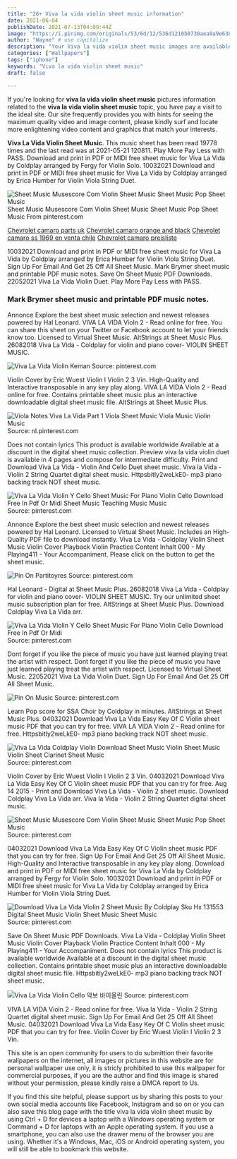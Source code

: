 ```yaml
---
title: "26+ Viva la vida violin sheet music information"
date: 2021-06-04
publishDate: 2021-07-13T04:09:44Z
image: "https://i.pinimg.com/originals/53/6d/12/536d1210b0730aea9a9e6384068903bf.png"
author: "Wayne" # use capitalize
description: "Your Viva la vida violin sheet music images are available in this site. Viva la vida violin sheet music are a topic that is being searched for and liked by netizens today. You can Get the Viva la vida violin sheet music files here. Find and Download all free images."
categories: ["Wallpapers"]
tags: ["iphone"]
keywords: "Viva la vida violin sheet music"
draft: false

---
```


If you're looking for **viva la vida violin sheet music** pictures information related to the **viva la vida violin sheet music** topic, you have pay a visit to the ideal  site.  Our site frequently  provides you with  hints  for seeing  the maximum  quality video and image  content, please kindly surf and locate more enlightening video content and graphics  that match your interests.

**Viva La Vida Violin Sheet Music**. This music sheet has been read 19778 times and the last read was at 2021-05-21 120811. Play More Pay Less with PASS. Download and print in PDF or MIDI free sheet music for Viva La Vida by Coldplay arranged by Fergy for Violin Solo. 10032021 Download and print in PDF or MIDI free sheet music for Viva La Vida by Coldplay arranged by Erica Humber for Violin Viola String Duet.

![Sheet Music Musescore Com Violin Sheet Music Sheet Music Pop Sheet Music](https://i.pinimg.com/originals/06/8e/c6/068ec6766c2310998e2cfa8a056eaa12.png "Sheet Music Musescore Com Violin Sheet Music Sheet Music Pop Sheet Music")
Sheet Music Musescore Com Violin Sheet Music Sheet Music Pop Sheet Music From pinterest.com

[Chevrolet camaro parts uk](/chevrolet-camaro-parts-uk/)
[Chevrolet camaro orange and black](/chevrolet-camaro-orange-and-black/)
[Chevrolet camaro ss 1969 en venta chile](/chevrolet-camaro-ss-1969-en-venta-chile/)
[Chevrolet camaro preisliste](/chevrolet-camaro-preisliste/)

10032021 Download and print in PDF or MIDI free sheet music for Viva La Vida by Coldplay arranged by Erica Humber for Violin Viola String Duet. Sign Up For Email And Get 25 Off All Sheet Music. Mark Brymer sheet music and printable PDF music notes. Save On Sheet Music PDF Downloads. 22052021 Viva La Vida Violin Duet. Play More Pay Less with PASS.

### Mark Brymer sheet music and printable PDF music notes.

Annonce Explore the best sheet music selection and newest releases powered by Hal Leonard. VIVA LA VIDA Violn 2 - Read online for free. You can share this sheet on your Twitter or Facebook account to let your friends know too. Licensed to Virtual Sheet Music. AltStrings at Sheet Music Plus. 26082018 Viva La Vida - Coldplay for violin and piano cover- VIOLIN SHEET MUSIC.


![Viva La Vida Violin Keman](https://i.pinimg.com/originals/38/26/22/3826223bc649e2bcb19e601c7e705b25.png "Viva La Vida Violin Keman")
Source: pinterest.com

Violin Cover by Eric Wuest Violin I Violin 2 3 Vin. High-Quality and Interactive transposable in any key play along. VIVA LA VIDA Violn 2 - Read online for free. Contains printable sheet music plus an interactive downloadable digital sheet music file. AltStrings at Sheet Music Plus.

![Viola Notes Viva La Vida Part 1 Viola Sheet Music Viola Music Violin Music](https://i.pinimg.com/originals/42/52/30/425230ac8631b16c5d4faf63a4ea0e79.jpg "Viola Notes Viva La Vida Part 1 Viola Sheet Music Viola Music Violin Music")
Source: nl.pinterest.com

Does not contain lyrics This product is available worldwide Available at a discount in the digital sheet music collection. Preview viva la vida violin duet is available in 4 pages and compose for intermediate difficulty. Print and Download Viva La Vida - Violin And Cello Duet sheet music. Viva la Vida - Violin 2 String Quartet digital sheet music. Httpsbitly2weLkE0- mp3 piano backing track NOT sheet music.

![Viva La Vida Violin Y Cello Sheet Music For Piano Violin Cello Download Free In Pdf Or Midi Sheet Music Teaching Music Music](https://i.pinimg.com/originals/b6/b5/24/b6b524dbca8d0b20f437b88d5bb95995.png "Viva La Vida Violin Y Cello Sheet Music For Piano Violin Cello Download Free In Pdf Or Midi Sheet Music Teaching Music Music")
Source: pinterest.com

Annonce Explore the best sheet music selection and newest releases powered by Hal Leonard. Licensed to Virtual Sheet Music. Includes an High-Quality PDF file to download instantly. Viva La Vida - Coldplay Violin Sheet Music Violin Cover Playback Violin Practice Content Inhalt 000 - My Playing411 - Your Accompaniment. Please click on the button to get the sheet music.

![Pin On Partitoyres](https://i.pinimg.com/originals/b9/f9/77/b9f977390a88ab40eba0bb61a0390acd.png "Pin On Partitoyres")
Source: pinterest.com

Hal Leonard - Digital at Sheet Music Plus. 26082018 Viva La Vida - Coldplay for violin and piano cover- VIOLIN SHEET MUSIC. Try our unlimited sheet music subscription plan for free. AltStrings at Sheet Music Plus. Download Coldplay Viva La Vida arr.

![Viva La Vida Violin Y Cello Sheet Music For Piano Violin Cello Download Free In Pdf Or Midi](https://i.pinimg.com/originals/ba/a5/4f/baa54fe8e2618db1fca264936d4cb516.png "Viva La Vida Violin Y Cello Sheet Music For Piano Violin Cello Download Free In Pdf Or Midi")
Source: pinterest.com

Dont forget if you like the piece of music you have just learned playing treat the artist with respect. Dont forget if you like the piece of music you have just learned playing treat the artist with respect. Licensed to Virtual Sheet Music. 22052021 Viva La Vida Violin Duet. Sign Up For Email And Get 25 Off All Sheet Music.

![Pin On Music](https://i.pinimg.com/originals/9f/bb/a2/9fbba2777a2f02763e953cddc10583ed.png "Pin On Music")
Source: pinterest.com

Learn Pop score for SSA Choir by Coldplay in minutes. AltStrings at Sheet Music Plus. 04032021 Download Viva La Vida Easy Key Of C Violin sheet music PDF that you can try for free. VIVA LA VIDA Violn 2 - Read online for free. Httpsbitly2weLkE0- mp3 piano backing track NOT sheet music.

![Viva La Vida Coldplay Violin Download Sheet Music Violin Sheet Music Violin Sheet Clarinet Sheet Music](https://i.pinimg.com/originals/c5/81/bf/c581bf084794a92b79a0b78a60686da2.gif "Viva La Vida Coldplay Violin Download Sheet Music Violin Sheet Music Violin Sheet Clarinet Sheet Music")
Source: pinterest.com

Violin Cover by Eric Wuest Violin I Violin 2 3 Vin. 04032021 Download Viva La Vida Easy Key Of C Violin sheet music PDF that you can try for free. Aug 14 2015 - Print and Download Viva La Vida - Violin 2 sheet music. Download Coldplay Viva La Vida arr. Viva la Vida - Violin 2 String Quartet digital sheet music.

![Sheet Music Musescore Com Violin Sheet Music Sheet Music Pop Sheet Music](https://i.pinimg.com/originals/06/8e/c6/068ec6766c2310998e2cfa8a056eaa12.png "Sheet Music Musescore Com Violin Sheet Music Sheet Music Pop Sheet Music")
Source: pinterest.com

04032021 Download Viva La Vida Easy Key Of C Violin sheet music PDF that you can try for free. Sign Up For Email And Get 25 Off All Sheet Music. High-Quality and Interactive transposable in any key play along. Download and print in PDF or MIDI free sheet music for Viva La Vida by Coldplay arranged by Fergy for Violin Solo. 10032021 Download and print in PDF or MIDI free sheet music for Viva La Vida by Coldplay arranged by Erica Humber for Violin Viola String Duet.

![Download Viva La Vida Violin 2 Sheet Music By Coldplay Sku Hx 131553 Digital Sheet Music Violin Sheet Music Sheet Music](https://i.pinimg.com/originals/91/55/37/91553758359feaaa0f8c964b2602148d.jpg "Download Viva La Vida Violin 2 Sheet Music By Coldplay Sku Hx 131553 Digital Sheet Music Violin Sheet Music Sheet Music")
Source: pinterest.com

Save On Sheet Music PDF Downloads. Viva La Vida - Coldplay Violin Sheet Music Violin Cover Playback Violin Practice Content Inhalt 000 - My Playing411 - Your Accompaniment. Does not contain lyrics This product is available worldwide Available at a discount in the digital sheet music collection. Contains printable sheet music plus an interactive downloadable digital sheet music file. Httpsbitly2weLkE0- mp3 piano backing track NOT sheet music.

![Viva La Vida Violin Cello 악보 바이올린](https://i.pinimg.com/originals/53/6d/12/536d1210b0730aea9a9e6384068903bf.png "Viva La Vida Violin Cello 악보 바이올린")
Source: pinterest.com

VIVA LA VIDA Violn 2 - Read online for free. Viva la Vida - Violin 2 String Quartet digital sheet music. Sign Up For Email And Get 25 Off All Sheet Music. 04032021 Download Viva La Vida Easy Key Of C Violin sheet music PDF that you can try for free. Violin Cover by Eric Wuest Violin I Violin 2 3 Vin.

This site is an open community for users to do submittion their favorite wallpapers on the internet, all images or pictures in this website are for personal wallpaper use only, it is stricly prohibited to use this wallpaper for commercial purposes, if you are the author and find this image is shared without your permission, please kindly raise a DMCA report to Us.

If you find this site helpful, please support us by sharing this posts to your own social media accounts like Facebook, Instagram and so on or you can also save this blog page with the title viva la vida violin sheet music by using Ctrl + D for devices a laptop with a Windows operating system or Command + D for laptops with an Apple operating system. If you use a smartphone, you can also use the drawer menu of the browser you are using. Whether it's a Windows, Mac, iOS or Android operating system, you will still be able to bookmark this website.
